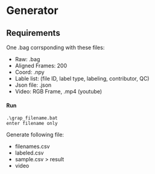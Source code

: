 # Generator

## Requirements
One .bag corrsponding with these files:

- Raw: .bag
- Aligned Frames: 200 
- Coord: .npy
- Lable list: (file ID, label type, labeling, contributor, QC)
- Json file: .json
- Video: RGB Frame, .mp4 (youtube) 

#### Run
```
.\grap_filename.bat
enter filename only
```
Generate following file:
- filenames.csv
- labeled.csv
- sample.csv > result
- video

